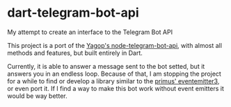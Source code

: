 # dart-telegram-bot-api
My attempt to create an interface to the Telegram Bot API

This project is a port of the [Yagop's node-telegram-bot-api](https://github.com/yagop/node-telegram-bot-api/), with almost all methods and features, but built entirely in Dart.

Currently, it is able to answer a message sent to the bot setted, but it answers you in an endless loop. Because of that, I am stopping the project for a while to find or develop a library similar to the [primus' eventemitter3](https://github.com/primus/eventemitter3), or even port it. If I find a way to make this bot work without event emitters it would be way better.
